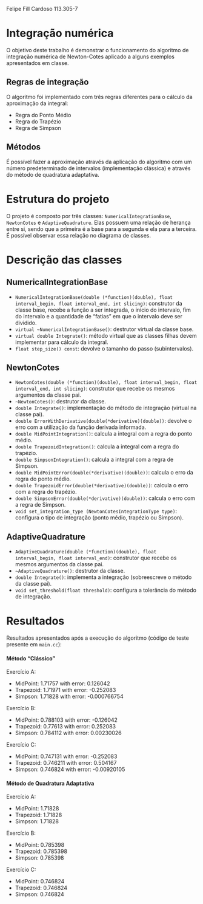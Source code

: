 Felipe Fill Cardoso 113.305-7

# Integração numérica
O objetivo deste trabalho é demonstrar o funcionamento do algoritmo de integração numérica de Newton-Cotes aplicado a alguns exemplos apresentados em classe.

## Regras de integração
O algoritmo foi implementado com três regras diferentes para o cálculo da aproximação da integral:

* Regra do Ponto Médio
* Regra do Trapézio
* Regra de Simpson

## Métodos
É possível fazer a aproximação através da aplicação do algoritmo com um número predeterminado de intervalos (implementação clássica) e através do método de quadratura adaptativa.

# Estrutura do projeto
O projeto é composto por três classes: `NumericalIntegrationBase`, `NewtonCotes` e `AdaptiveQuadrature`. Elas possuem uma relação de herança entre si, sendo que a primeira é a base para a segunda e ela para a terceira. É possível observar essa relação no diagrama de classes.

# Descrição das classes

## NumericalIntegrationBase
* `NumericalIntegrationBase(double (*function)(double), float interval_begin, float interval_end, int slicing)`: construtor da classe base, recebe a função a ser integrada, o inicio do intervalo, fim do intervalo e a quantidade de “fatias” em que o intervalo deve ser dividido.
* `virtual ~NumericalIntegrationBase()`: destrutor virtual da classe base.
* `virtual double Integrate()`: método virtual que as classes filhas devem implementar para cálculo da integral.
* `float step_size() const`: devolve o tamanho do passo (subintervalos).

## NewtonCotes
* `NewtonCotes(double (*function)(double), float interval_begin, float interval_end, int slicing)`: construtor que recebe os mesmos argumentos da classe pai.
* `~NewtonCotes()`: destrutor da classe.
* `double Integrate()`: implementação do método de integração (virtual na classe pai).
* `double ErrorWithDerivative(double(*derivative)(double))`: devolve o erro com a utilização da função derivada informada.
* `double MidPointIntegration()`: calcula a integral com a regra do ponto médio.
* `double TrapezoidIntegration()`: calcula a integral com a regra do trapézio.
* `double SimpsonIntegration()`: calcula a integral com a regra de Simpson.
* `double MidPointError(double(*derivative)(double))`: calcula o erro da regra do ponto médio.
* `double TrapezoidError(double(*derivative)(double))`: calcula o erro com a regra do trapézio.
* `double SimpsonError(double(*derivative)(double))`: calcula o erro com a regra de Simpson.
* `void set_integration_type (NewtonCotesIntegrationType type)`: configura o tipo de integração (ponto médio, trapézio ou Simpson).

## AdaptiveQuadrature
* `AdaptiveQuadrature(double (*function)(double), float interval_begin, float interval_end)`: construtor que recebe os mesmos argumentos da classe pai.
* `~AdaptiveQuadrature()`: destrutor da classe.
* `double Integrate()`: implementa a integração (sobreescreve o método da classe pai).
* `void set_threshold(float threshold)`: configura a tolerância do método de integração.

# Resultados
Resultados apresentados após a execução do algoritmo (código de teste presente em `main.cc`):

#### Método “Clássico”
Exercício A:

* MidPoint: 1.71757 with error: 0.126042
* Trapezoid: 1.71971 with error: -0.252083
* Simpson: 1.71828 with error: -0.000766754

Exercício B:

* MidPoint: 0.788103 with error: -0.126042
* Trapezoid: 0.77613 with error: 0.252083
* Simpson: 0.784112 with error: 0.00230026

Exercício C:

* MidPoint: 0.747131 with error: -0.252083
* Trapezoid: 0.746211 with error: 0.504167
* Simpson: 0.746824 with error: -0.00920105

#### Método de Quadratura Adaptativa

Exercício A:

* MidPoint: 1.71828
* Trapezoid: 1.71828
* Simpson: 1.71828

Exercício B:

* MidPoint: 0.785398
* Trapezoid: 0.785398
* Simpson: 0.785398

Exercício C:

* MidPoint: 0.746824
* Trapezoid: 0.746824
* Simpson: 0.746824
